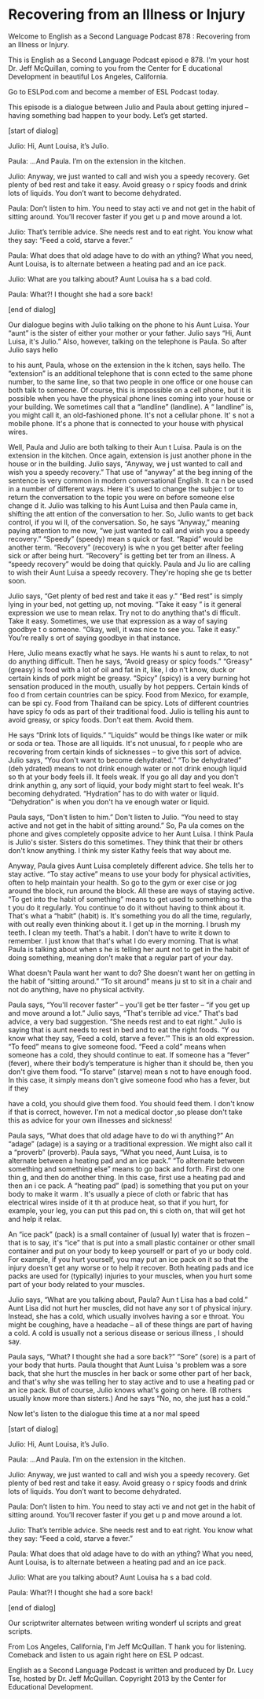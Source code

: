 # Recovering from an Illness or Injury

Welcome to English as a Second Language Podcast 878 : Recovering from an Illness or Injury.  

This is English as a Second Language Podcast episod e 878. I'm your host Dr. Jeff McQuillan, coming to you from the Center for E ducational Development in beautiful Los Angeles, California. 

Go to ESLPod.com and become a member of ESL Podcast  today.  

This episode is a dialogue between Julio and Paula about getting injured – having something bad happen to your body. Let’s get  started. 

[start of dialog] 

Julio:  Hi, Aunt Louisa, it’s Julio.   

Paula:  ...And Paula.  I’m on the extension in the kitchen. 

Julio:  Anyway, we just wanted to call and wish you  a speedy recovery.  Get plenty of bed rest and take it easy. Avoid greasy o r spicy foods and drink lots of liquids. You don’t want to become dehydrated.  

Paula:  Don’t listen to him.  You need to stay acti ve and not get in the habit of sitting around.  You’ll recover faster if you get u p and move around a lot. 

Julio:  That’s terrible advice.  She needs rest and  to eat right.  You know what they say: “Feed a cold, starve a fever.” 

Paula:  What does that old adage have to do with an ything?  What you need, Aunt Louisa, is to alternate between a heating pad and an ice pack.   

Julio:  What are you talking about?  Aunt Louisa ha s a bad cold.  

Paula:  What?!  I thought she had a sore back! 

[end of dialog] 

Our dialogue begins with Julio talking on the phone  to his Aunt Luisa. Your “aunt” is the sister of either your mother or your father.  Julio says “Hi, Aunt Luisa, it's Julio.” Also, however, talking on the telephone is Paula. So after Julio says hello  

to his aunt, Paula, whose on the extension in the k itchen, says hello. The “extension” is an additional telephone that is conn ected to the same phone number, to the same line, so that two people in one  office or one house can both talk to someone. Of course, this is impossible on a  cell phone, but it is possible when you have the physical phone lines coming into your house or your building. We sometimes call that a “landline” (landline). A “ landline” is, you might call it, an old-fashioned phone. It's not a cellular phone. It' s not a mobile phone. It's a phone that is connected to your house with physical  wires. 

Well, Paula and Julio are both talking to their Aun t Luisa. Paula is on the extension in the kitchen. Once again, extension is just another phone in the house or in the building. Julio says, “Anyway, we j ust wanted to call and wish you a speedy recovery.” That use of “anyway” at the beg inning of the sentence is very common in modern conversational English. It ca n be used in a number of different ways. Here it's used to change the subjec t or to return the conversation to the topic you were on before someone else change d it. Julio was talking to his Aunt Luisa and then Paula came in, shifting the att ention of the conversation to her. So, Julio wants to get back control, if you wi ll, of the conversation. So, he says “Anyway,” meaning paying attention to me now, “we just wanted to call and wish you a speedy recovery.” “Speedy” (speedy) mean s quick or fast. “Rapid” would be another term. “Recovery” (recovery) is whe n you get better after feeling sick or after being hurt. “Recovery” is getting bet ter from an illness. A “speedy recovery” would be doing that quickly. Paula and Ju lio are calling to wish their Aunt Luisa a speedy recovery. They're hoping she ge ts better soon.  

Julio says, “Get plenty of bed rest and take it eas y.” “Bed rest” is simply lying in your bed, not getting up, not moving. “Take it easy ” is it general expression we use to mean relax. Try not to do anything that's di fficult. Take it easy. Sometimes, we use that expression as a way of saying goodbye t o someone. “Okay, well, it was nice to see you. Take it easy.” You’re really s ort of saying goodbye in that instance.  

Here, Julio means exactly what he says. He wants hi s aunt to relax, to not do anything difficult. Then he says, “Avoid greasy or spicy foods.” “Greasy” (greasy) is food with a lot of oil and fat in it, like, I do n't know, duck or certain kinds of pork might be greasy. “Spicy” (spicy) is a very burning hot sensation produced in the mouth, usually by hot peppers. Certain kinds of foo d from certain countries can be spicy. Food from Mexico, for example, can be spi cy. Food from Thailand can be spicy. Lots of different countries have spicy fo ods as part of their traditional food. Julio is telling his aunt to avoid greasy, or  spicy foods. Don't eat them. Avoid them.  

He says “Drink lots of liquids.” “Liquids” would be  things like water or milk or soda or tea. Those are all liquids. It's not unusual, fo r people who are recovering from certain kinds of sicknesses – to give this sort of advice. Julio says, “You don't want to become dehydrated.” “To be dehydrated” (deh ydrated) means to not drink enough water or not drink enough liquid so th at your body feels ill. It feels weak. If you go all day and you don't drink anythin g, any sort of liquid, your body might start to feel weak. It's becoming dehydrated.  “Hydration” has to do with water or liquid. “Dehydration” is when you don't ha ve enough water or liquid.  

Paula says, “Don't listen to him.” Don't listen to Julio. “You need to stay active and not get in the habit of sitting around.” So, Pa ula comes on the phone and gives completely opposite advice to her Aunt Luisa.  I think Paula is Julio's sister. Sisters do this sometimes. They think that their br others don't know anything. I think my sister Kathy feels that way about me.  

Anyway, Paula gives Aunt Luisa completely different  advice. She tells her to stay active. “To stay active” means to use your body for  physical activities, often to help maintain your health. So go to the gym or exer cise or jog around the block, run around the block. All these are ways of staying  active. “To get into the habit of something” means to get used to something so tha t you do it regularly. You continue to do it without having to think about it.  That's what a “habit” (habit) is. It's something you do all the time, regularly, with out really even thinking about it. I get up in the morning. I brush my teeth. I clean my  teeth. That's a habit. I don't have to write it down to remember. I just know that  that's what I do every morning. That is what Paula is talking about when s he is telling her aunt not to get in the habit of doing something, meaning don't make that a regular part of your day.  

What doesn't Paula want her want to do? She doesn't  want her on getting in the habit of “sitting around.” “To sit around” means ju st to sit in a chair and not do anything, have no physical activity. 

Paula says, “You'll recover faster” – you'll get be tter faster – “if you get up and move around a lot.” Julio says, “That's terrible ad vice.” That's bad advice, a very bad suggestion. “She needs rest and to eat right.” Julio is saying that is aunt needs to rest in bed and to eat the right foods. “Y ou know what they say, ‘Feed a cold, starve a fever.’” This is an old expression. “To feed” means to give someone food. “Feed a cold” means when someone has a cold, they should continue  to eat. If someone has a “fever” (fever), where their body’s temperature is higher than it should be, then you don't give them food. “To starve” (starve) mean s not to have enough food. In this case, it simply means don't give someone food who has a fever, but if they  

have a cold, you should give them food. You should feed them. I don't know if that is correct, however. I'm not a medical doctor ,so please don't take this as advice for your own illnesses and sickness!  

Paula says, “What does that old adage have to do wi th anything?” An “adage” (adage) is a saying or a traditional expression. We  might also call it a “proverb” (proverb). Paula says, “What you need, Aunt Luisa, is to alternate between a heating pad and an ice pack.” “To alternate between  something and something else” means to go back and forth. First do one thin g, and then do another thing. In this case, first use a heating pad and then an i ce pack. A “heating pad” (pad) is something that you put on your body to make it warm . It's usually a piece of cloth or fabric that has electrical wires inside of it th at produce heat, so that if you hurt, for example, your leg, you can put this pad on, thi s cloth on, that will get hot and help it relax.  

An “ice pack” (pack) is a small container of (usual ly) water that is frozen – that is to say, it's “ice” that is put into a small plastic  container or other small container and put on your body to keep yourself or part of yo ur body cold. For example, if you hurt yourself, you may put an ice pack on it so  that the injury doesn't get any worse or to help it recover. Both heating pads and ice packs are used for (typically) injuries to your muscles, when you hurt  some part of your body related to your muscles.  

Julio says, “What are you talking about, Paula? Aun t Lisa has a bad cold.” Aunt Lisa did not hurt her muscles, did not have any sor t of physical injury. Instead, she has a cold, which usually involves having a sor e throat. You might be coughing, have a headache – all of these things are  part of having a cold. A cold is usually not a serious disease or serious illness , I should say.  

Paula says, “What? I thought she had a sore back?” “Sore” (sore) is a part of your body that hurts. Paula thought that Aunt Luisa 's problem was a sore back, that she hurt the muscles in her back or some other  part of her back, and that's why she was telling her to stay active and to use a  heating pad or an ice pack. But of course, Julio knows what's going on here. (B rothers usually know more than sisters.) And he says “No, no, she just has a cold.”  

Now let's listen to the dialogue this time at a nor mal speed  

[start of dialog] 

Julio:  Hi, Aunt Louisa, it’s Julio.   

Paula:  ...And Paula.  I’m on the extension in the kitchen. 

Julio:  Anyway, we just wanted to call and wish you  a speedy recovery.  Get plenty of bed rest and take it easy. Avoid greasy o r spicy foods and drink lots of liquids. You don’t want to become dehydrated.  

Paula:  Don’t listen to him.  You need to stay acti ve and not get in the habit of sitting around.  You’ll recover faster if you get u p and move around a lot. 

Julio:  That’s terrible advice.  She needs rest and  to eat right.  You know what they say: “Feed a cold, starve a fever.” 

Paula:  What does that old adage have to do with an ything?  What you need, Aunt Louisa, is to alternate between a heating pad and an ice pack.   

Julio:  What are you talking about?  Aunt Louisa ha s a bad cold.  

Paula:  What?!  I thought she had a sore back! 

[end of dialog] 

Our scriptwriter alternates between writing wonderf ul scripts and great scripts. 

From Los Angeles, California, I'm Jeff McQuillan. T hank you for listening. Comeback and listen to us again right here on ESL P odcast. 

English as a Second Language Podcast is written and  produced by Dr. Lucy Tse, hosted by Dr. Jeff McQuillan. Copyright 2013 by the  Center for Educational Development.

